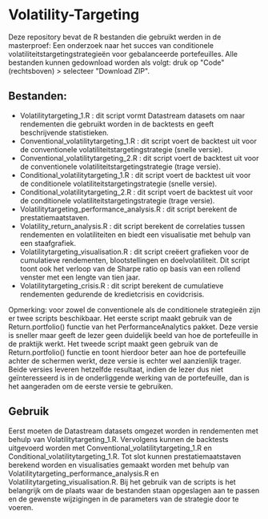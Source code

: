 # Volatility-Targeting
Deze repository bevat de R bestanden die gebruikt werden in de masterproef: Een onderzoek naar het succes van conditionele volatiliteitstargetingstrategieën voor gebalanceerde portefeuilles. Alle bestanden kunnen gedownload worden als volgt: druk op "Code" (rechtsboven) > selecteer "Download ZIP".
## Bestanden:
 - Volatilitytargeting_1.R : dit script vormt Datastream datasets om naar rendementen die gebruikt worden in de backtests en geeft beschrijvende statistieken.
 - Conventional_volatilitytargeting_1.R : dit script voert de backtest uit voor de conventionele volatiliteitstargetingstrategie (snelle versie). 
 - Conventional_volatilitytargeting_2.R : dit script voert de backtest uit voor de conventionele volatiliteitstargetingstrategie (trage versie).
 - Conditional_volatilitytargeting_1.R : dit script voert de backtest uit voor de conditionele volatiliteitstargetingstrategie (snelle versie).
 - Conditional_volatilitytargeting_2.R : dit script voert de backtest uit voor de conditionele volatiliteitstargetingstrategie (trage versie).
 - Volatilitytargeting_performance_analysis.R : dit script berekent de prestatiemaatstaven. 
 - Volatility_return_analysis.R : dit script berekent de correlaties tussen rendementen en volatiliteiten en biedt een visualisatie met behulp van een staafgrafiek.
 - Volatilitytargeting_visualisation.R : dit script creëert grafieken voor de cumulatieve rendementen, blootstellingen en doelvolatiliteit. Dit script toont ook het verloop van de Sharpe ratio op basis van een rollend venster met een lengte van tien jaar.
 - Volatilitytargeting_crisis.R : dit script berekent de cumulatieve rendementen gedurende de kredietcrisis en covidcrisis.

Opmerking: voor zowel de conventionele als de conditionele strategieën zijn er twee scripts beschikbaar. Het eerste script maakt gebruik van de Return.portfolio() functie van het PerformanceAnalytics pakket. Deze versie is sneller maar geeft de lezer geen duidelijk beeld van hoe de portefeuille in de praktijk werkt. Het tweede script maakt geen gebruik van de Return.portfolio() functie en toont hierdoor beter aan hoe de portefeuille achter de schermen werkt, deze versie is echter wel aanzienlijk trager. Beide versies leveren hetzelfde resultaat, indien de lezer dus niet geïnteresseerd is in de onderliggende werking van de portefeuille, dan is het aangeraden om de eerste versie te gebruiken.
## Gebruik
Eerst moeten de Datastream datasets omgezet worden in rendementen met behulp van Volatilitytargeting_1.R. Vervolgens kunnen de backtests uitgevoerd worden met Conventional_volatilitytargeting_1.R en Conditional_volatilitytargeting_1.R. Tot slot kunnen prestatiemaatstaven berekend worden en visualisaties gemaakt worden met behulp van Volatilitytargeting_performance_analysis.R en Volatilitytargeting_visualisation.R. Bij het gebruik van de scripts is het belangrijk om de plaats waar de bestanden staan opgeslagen aan te passen en de gewenste wijzigingen in de parameters van de strategie door te voeren.   

